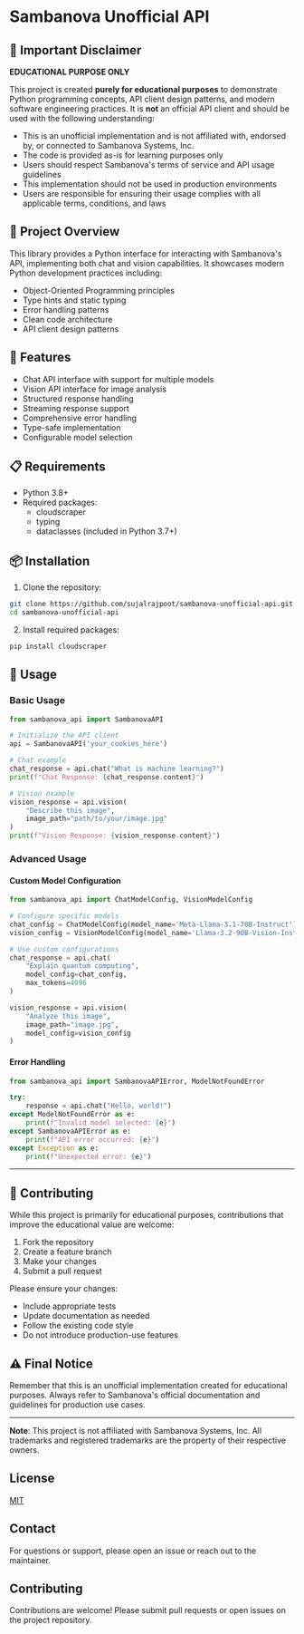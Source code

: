 # Sambanova Unofficial API

## 🚨 Important Disclaimer

**EDUCATIONAL PURPOSE ONLY**

This project is created **purely for educational purposes** to demonstrate Python programming concepts, API client design patterns, and modern software engineering practices. It is **not** an official API client and should be used with the following understanding:

- This is an unofficial implementation and is not affiliated with, endorsed by, or connected to Sambanova Systems, Inc.
- The code is provided as-is for learning purposes only
- Users should respect Sambanova's terms of service and API usage guidelines
- This implementation should not be used in production environments
- Users are responsible for ensuring their usage complies with all applicable terms, conditions, and laws

## 🎯 Project Overview

This library provides a Python interface for interacting with Sambanova's API, implementing both chat and vision capabilities. It showcases modern Python development practices including:

- Object-Oriented Programming principles
- Type hints and static typing
- Error handling patterns
- Clean code architecture
- API client design patterns

## 🚀 Features

- Chat API interface with support for multiple models
- Vision API interface for image analysis
- Structured response handling
- Streaming response support
- Comprehensive error handling
- Type-safe implementation
- Configurable model selection

## 📋 Requirements

- Python 3.8+
- Required packages:
  - cloudscraper
  - typing
  - dataclasses (included in Python 3.7+)

## 📦 Installation

1. Clone the repository:
```bash
git clone https://github.com/sujalrajpoot/sambanova-unofficial-api.git
cd sambanova-unofficial-api
```

2. Install required packages:
```bash
pip install cloudscraper
```

## 🔧 Usage

### Basic Usage

```python
from sambanova_api import SambanovaAPI

# Initialize the API client
api = SambanovaAPI('your_cookies_here')

# Chat example
chat_response = api.chat("What is machine learning?")
print(f"Chat Response: {chat_response.content}")

# Vision example
vision_response = api.vision(
    "Describe this image",
    image_path="path/to/your/image.jpg"
)
print(f"Vision Response: {vision_response.content}")
```

### Advanced Usage

#### Custom Model Configuration

```python
from sambanova_api import ChatModelConfig, VisionModelConfig

# Configure specific models
chat_config = ChatModelConfig(model_name='Meta-Llama-3.1-70B-Instruct')
vision_config = VisionModelConfig(model_name='Llama-3.2-90B-Vision-Instruct')

# Use custom configurations
chat_response = api.chat(
    "Explain quantum computing",
    model_config=chat_config,
    max_tokens=4096
)

vision_response = api.vision(
    "Analyze this image",
    image_path="image.jpg",
    model_config=vision_config
)
```

#### Error Handling

```python
from sambanova_api import SambanovaAPIError, ModelNotFoundError

try:
    response = api.chat("Hello, world!")
except ModelNotFoundError as e:
    print(f"Invalid model selected: {e}")
except SambanovaAPIError as e:
    print(f"API error occurred: {e}")
except Exception as e:
    print(f"Unexpected error: {e}")
```

---

## 🤝 Contributing

While this project is primarily for educational purposes, contributions that improve the educational value are welcome:

1. Fork the repository
2. Create a feature branch
3. Make your changes
4. Submit a pull request

Please ensure your changes:
- Include appropriate tests
- Update documentation as needed
- Follow the existing code style
- Do not introduce production-use features

## ⚠️ Final Notice

Remember that this is an unofficial implementation created for educational purposes. Always refer to Sambanova's official documentation and guidelines for production use cases.

---
**Note**: This project is not affiliated with Sambanova Systems, Inc. All trademarks and registered trademarks are the property of their respective owners.

## License

[MIT](https://choosealicense.com/licenses/mit/)

## Contact
For questions or support, please open an issue or reach out to the maintainer.

## Contributing

Contributions are welcome! Please submit pull requests or open issues on the project repository.
